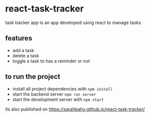 # react-task-tracker
task tracker app is an app developed using react to manage tasks 

##  features 
* add a task 
* delete a task 
* toggle a task to has a reminder or not

## to run the project
* install all project dependencies with `npm install`
* start the backend server `npm run server`
* start the development server with `npm start`

its also published on https://sarahbahy.github.io/react-task-tracker/
